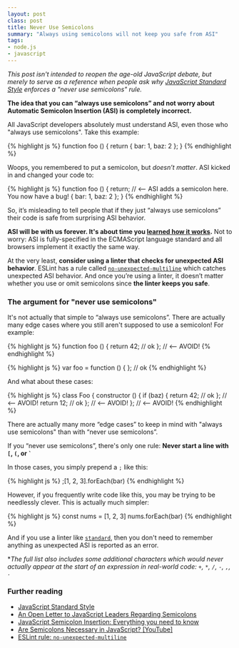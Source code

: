 ```yaml
---
layout: post
class: post
title: Never Use Semicolons
summary: "Always using semicolons will not keep you safe from ASI"
tags:
- node.js
- javascript
---
```


*This post isn't intended to reopen the age-old JavaScript debate, but merely to serve as a reference when people ask why [JavaScript Standard Style](http://standardjs.com/) enforces a "never use semicolons" rule.*

**The idea that you can “always use semicolons” and not worry about Automatic Semicolon Insertion (ASI) is completely incorrect.**

All JavaScript developers absolutely must understand ASI, even those who "always use semicolons". Take this example:

{% highlight js %}
function foo () {
  return
    {
      bar: 1,
      baz: 2
    };
}
{% endhighlight %}

Woops, you remembered to put a semicolon, but *doesn’t matter*. ASI kicked in and changed your code to:

{% highlight js %}
function foo () {
  return; // <-- ASI adds a semicolon here. You now have a bug!
    {
      bar: 1,
      baz: 2
    };
}
{% endhighlight %}

So, it’s misleading to tell people that if they just “always use semicolons” their code is safe from surprising ASI behavior.

**ASI will be with us forever. It's about time you [learned how it works](http://inimino.org/~inimino/blog/javascript_semicolons).** Not to worry: ASI is fully-specified in the ECMAScript language standard and all browsers implement it exactly the same way.

At the very least, **consider using a linter that checks for unexpected ASI behavior**. ESLint has a rule called [`no-unexpected-multiline`](http://eslint.org/docs/rules/no-unexpected-multiline) which catches unexpected ASI behavior. And once you’re using a linter, it doesn’t matter whether you use or omit semicolons since **the linter keeps you safe**.

### The argument for "never use semicolons"

It's not actually that simple to “always use semicolons”. There are actually many edge cases where you still aren't supposed to use a semicolon! For example:

{% highlight js %}
function foo () {
  return 42; // ok
};           // <-- AVOID!
{% endhighlight %}

{% highlight js %}
var foo = function () {
}; // ok
{% endhighlight %}

And what about these cases:

{% highlight js %}
class Foo {
  constructor () {
    if (baz) {
      return 42; // ok
    };           // <-- AVOID!
    return 12;   // ok
  };             // <-- AVOID!
};               // <-- AVOID!
{% endhighlight %}

There are actually many more “edge cases” to keep in mind with "always use semicolons" than with “never use semicolons”.

If you “never use semicolons”, there's only one rule: **Never start a line with `[`, `(`, or `` ` ``**

In those cases, you simply prepend a `;` like this:

{% highlight js %}
;[1, 2, 3].forEach(bar)
{% endhighlight %}

However, if you frequently write code like this, you may be trying to be needlessly
clever. This is actually much simpler:

{% highlight js %}
const nums = [1, 2, 3]
nums.forEach(bar)
{% endhighlight %}

And if you use a linter like [`standard`](http://standardjs.com/), then you don't need to remember anything as unexpected ASI is reported as an error.

**The full list also includes some additional characters which would never actually appear at the start of an expression in real-world code: `+`, `*`, `/`, `-`, `,`, `.`*

### Further reading

- [JavaScript Standard Style](http://standardjs.com/)
- [An Open Letter to JavaScript Leaders Regarding Semicolons](http://blog.izs.me/post/2353458699/an-open-letter-to-javascript-leaders-regarding)
- [JavaScript Semicolon Insertion: Everything you need to know](http://inimino.org/~inimino/blog/javascript_semicolons)
- [Are Semicolons Necessary in JavaScript? [YouTube]](https://www.youtube.com/watch?v=gsfbh17Ax9I)
- [ESLint rule: `no-unexpected-multiline`](http://eslint.org/docs/rules/no-unexpected-multiline)
